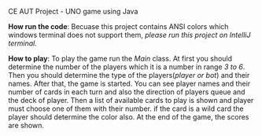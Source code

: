 CE AUT Project - UNO game using Java

**How run the code**:
Becuase this project contains ANSI colors which windows terminal does not support them, *please run this project on IntelliJ terminal.*

**How to play**:
To play the game run the *Main* class.
At first you should determine the number of the players which it is a number in range *3 to 6*.
Then you should determine the type of the players(*player or bot*) and their names.
After that, the game is started. You can see player names and their number of cards in each turn and also the direction of players queue and the deck of player.
Then a list of available cards to play is shown and player must choose one of them with their number.
if the card is a wild card the player should determine the color also.
At the end of the game, the scores are shown.
